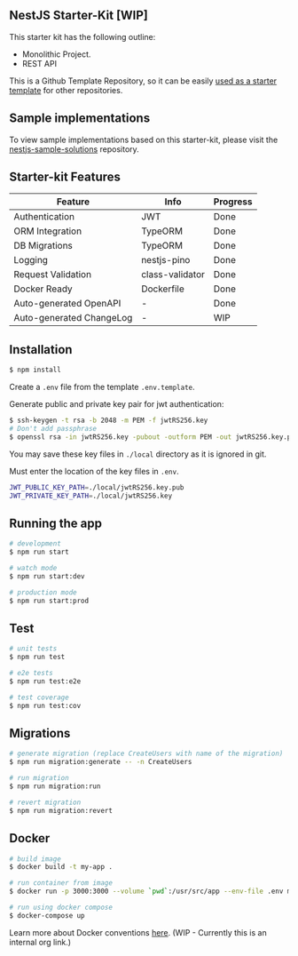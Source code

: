 ## NestJS Starter-Kit [WIP]

This starter kit has the following outline:

- Monolithic Project.
- REST API

This is a Github Template Repository, so it can be easily [used as a starter template](https://docs.github.com/en/github/creating-cloning-and-archiving-repositories/creating-a-repository-from-a-template) for other repositories.

## Sample implementations

To view sample implementations based on this starter-kit, please visit the [nestjs-sample-solutions](https://github.com/monstar-lab-oss/nestjs-sample-solutions) repository.

## Starter-kit Features

| Feature                  | Info            | Progress |
| ------------------------ | --------------- | -------- |
| Authentication           | JWT             | Done     |
| ORM Integration          | TypeORM         | Done     |
| DB Migrations            | TypeORM         | Done     |
| Logging                  | nestjs-pino     | Done     |
| Request Validation       | class-validator | Done     |
| Docker Ready             | Dockerfile      | Done     |
| Auto-generated OpenAPI   | -               | Done     |
| Auto-generated ChangeLog | -               | WIP      |

## Installation

```bash
$ npm install
```

Create a `.env` file from the template `.env.template`.

Generate public and private key pair for jwt authentication:

```bash
$ ssh-keygen -t rsa -b 2048 -m PEM -f jwtRS256.key
# Don't add passphrase
$ openssl rsa -in jwtRS256.key -pubout -outform PEM -out jwtRS256.key.pub
```

You may save these key files in `./local` directory as it is ignored in git.

Must enter the location of the key files in `.env`.

```bash
JWT_PUBLIC_KEY_PATH=./local/jwtRS256.key.pub
JWT_PRIVATE_KEY_PATH=./local/jwtRS256.key
```

## Running the app

```bash
# development
$ npm run start

# watch mode
$ npm run start:dev

# production mode
$ npm run start:prod
```

## Test

```bash
# unit tests
$ npm run test

# e2e tests
$ npm run test:e2e

# test coverage
$ npm run test:cov
```

## Migrations

```bash
# generate migration (replace CreateUsers with name of the migration)
$ npm run migration:generate -- -n CreateUsers

# run migration
$ npm run migration:run

# revert migration
$ npm run migration:revert
```

## Docker

```bash
# build image
$ docker build -t my-app .

# run container from image
$ docker run -p 3000:3000 --volume `pwd`:/usr/src/app --env-file .env my-app

# run using docker compose
$ docker-compose up
```

Learn more about Docker conventions [here](https://github.com/monstar-lab-group/nodejs-backend/blob/master/architecture/docker-ready.md). (WIP - Currently this is an internal org link.)
